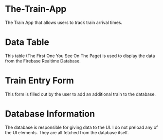 # The-Train-App
The Train App that allows users to track train arrival times.

# Data Table
This table (The First One You See On The Page) is used to display the data from the Firebase Realtime Database.

# Train Entry Form 
This form is filled out by the user to add an additional train to the database.

# Database Information 
The database is responsible for giving data to the UI. I do not preload any of the UI elements. They are all fetched from the database itself.